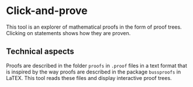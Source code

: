 # Click-and-prove

This tool is an explorer of mathematical proofs in the form of proof trees. Clicking on statements shows how they are proven.

## Technical aspects

Proofs are described in the folder `proofs` in `.proof` files in a text format that is inspired by the way proofs are described in the package `bussproofs` in LaTEX. This tool reads these files and display interactive proof trees.

